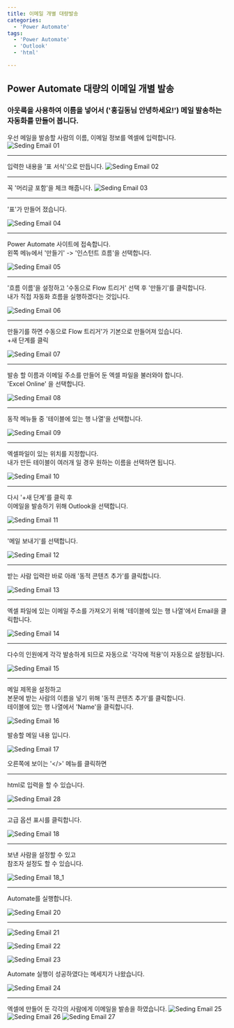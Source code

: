 ```yaml
---
title: 이메일 개별 대량발송
categories:
  - 'Power Automate'
tags:
  - 'Power Automate'
  - 'Outlook'
  - 'html'

---
```


## Power Automate 대량의 이메일 개별 발송 

### 아웃룩을 사용하여 이름을 넣어서 ('홍길동님 안녕하세요!') 메일 발송하는 자동화를 만들어 봅니다.

우선 메일을 발송할 사람의 이름, 이메일 정보를 엑셀에 입력합니다.
![Seding Email 01](https://user-images.githubusercontent.com/53321666/87300814-869de280-c549-11ea-8070-e281432bc60e.png)

---

입력한 내용을 '표 서식'으로 만듭니다.
![Seding Email 02](https://user-images.githubusercontent.com/53321666/87300816-87cf0f80-c549-11ea-8dd2-e365b16eadaa.png)

---

꼭 '머리글 포함'을 체크 해줍니다.
![Seding Email 03](https://user-images.githubusercontent.com/53321666/87300818-8867a600-c549-11ea-8fd4-865e5d232645.png)

---

'표'가 만들어 졌습니다.

![Seding Email 04](https://user-images.githubusercontent.com/53321666/87300819-8867a600-c549-11ea-8046-c18c48ffb39b.png)

---

Power Automate 사이트에 접속합니다.   
왼쪽 메뉴에서 '만들기' -> '인스턴트 흐름'을 선택합니다.

![Seding Email 05](https://user-images.githubusercontent.com/53321666/87300822-89003c80-c549-11ea-8e03-63e386e08982.png)

---

'흐름 이름'을 설정하고 '수동으로 Flow 트리거' 선택 후 '만들기'를 클릭합니다.   
내가 직접 자동화 흐름을 실행하겠다는 것입니다.

![Seding Email 06](https://user-images.githubusercontent.com/53321666/87300823-89003c80-c549-11ea-853a-3aeaa3b47a66.png)

---

만들기를 하면 수동으로 Flow 트리거'가 기본으로 만들어져 있습니다.  
+새 단계를 클릭 

![Seding Email 07](https://user-images.githubusercontent.com/53321666/87300824-8998d300-c549-11ea-8a57-e29db3072e4d.png)

---

발송 할 이름과 이메일 주소를 만들어 둔 엑셀 파일을 불러와야 합니다.   
'Excel Online' 을 선택합니다.

![Seding Email 08](https://user-images.githubusercontent.com/53321666/87300825-8998d300-c549-11ea-9720-fc168dc3a505.png)

---

동작 메뉴들 중 '테이블에 있는 행 나열'을 선택합니다.

![Seding Email 09](https://user-images.githubusercontent.com/53321666/87300826-8a316980-c549-11ea-9a67-3f7502c8b530.png)

---

엑셀파일이 있는 위치를 지정합니다.   
내가 만든 테이블이 여러개 일 경우 원하는 이름을 선택하면 됩니다.

![Seding Email 10](https://user-images.githubusercontent.com/53321666/87300827-8aca0000-c549-11ea-82f9-e63067d2d4e0.png)

---

다시 '+새 단계'를 클릭 후   
이메일을 발송하기 위해 Outlook을 선택합니다.

![Seding Email 11](https://user-images.githubusercontent.com/53321666/87300828-8aca0000-c549-11ea-85c3-79583c531cc9.png)

---

'메일 보내기'를 선택합니다.

![Seding Email 12](https://user-images.githubusercontent.com/53321666/87300830-8b629680-c549-11ea-9a7c-d9be72ef7e85.png)

---

받는 사람 입력란 바로 아래 '동적 콘텐츠 추가'를 클릭합니다.

![Seding Email 13](https://user-images.githubusercontent.com/53321666/87300833-8b629680-c549-11ea-8794-ebb70901b564.png)

---

엑셀 파일에 있는 이메일 주소를 가져오기 위해 '테이블에 있는 행 나열'에서 Email을 클릭합니다.

![Seding Email 14](https://user-images.githubusercontent.com/53321666/87300835-8bfb2d00-c549-11ea-8bb0-9522caf76bb6.png)

---

다수의 인원에게 각각 발송하게 되므로 자동으로 '각각에 적용'이 자동으로 설정됩니다.

![Seding Email 15](https://user-images.githubusercontent.com/53321666/87300837-8bfb2d00-c549-11ea-9e25-1a0c814d4fe7.png)

---

메일 제목을 설정하고   
본문에 받는 사람의 이름을 넣기 위해 '동적 콘텐츠 추가'를 클릭합니다.   
테이블에 있는 행 나열에서 'Name'을 클릭합니다.

![Seding Email 16](https://user-images.githubusercontent.com/53321666/87300838-8c93c380-c549-11ea-8ca4-089308d191b8.png)

발송할 메일 내용 입니다.

![Seding Email 17](https://user-images.githubusercontent.com/53321666/87300839-8d2c5a00-c549-11ea-9db1-9416c4d75abf.png)

오른쪽에 보이는 '</>' 메뉴를 클릭하면

---

html로 입력을 할 수 있습니다.

![Seding Email 28](https://user-images.githubusercontent.com/53321666/87300859-91587780-c549-11ea-9799-388dbf7a33c7.png)

---

고급 옵션 표시를 클릭합니다.

![Seding Email 18](https://user-images.githubusercontent.com/53321666/87300841-8d2c5a00-c549-11ea-8e05-06d91a5aedad.png)

---

보낸 사람을 설정할 수 있고   
참조자 설정도 할 수 있습니다.

![Seding Email 18_1](https://user-images.githubusercontent.com/53321666/87300842-8dc4f080-c549-11ea-877f-c0c0f9494c7b.png)

---

Automate를 실행합니다.

![Seding Email 20](https://user-images.githubusercontent.com/53321666/87300844-8e5d8700-c549-11ea-9669-ff665a2b9ef5.png)

---


![Seding Email 21](https://user-images.githubusercontent.com/53321666/87300846-8e5d8700-c549-11ea-8dd5-9740bbb348d2.png)

![Seding Email 22](https://user-images.githubusercontent.com/53321666/87300848-8ef61d80-c549-11ea-98ea-f44a0ebd15b1.png)

![Seding Email 23](https://user-images.githubusercontent.com/53321666/87300850-8ef61d80-c549-11ea-9b20-b4a5f00bee15.png)

Automate 실행이 성공하였다는 메세지가 나왔습니다.

![Seding Email 24](https://user-images.githubusercontent.com/53321666/87300854-8f8eb400-c549-11ea-8768-eb897189ba81.png)

---

엑셀에 만들어 둔 각각의 사람에게 이메일을 발송을 하였습니다.
![Seding Email 25](https://user-images.githubusercontent.com/53321666/87300856-90274a80-c549-11ea-99f0-a75ae26b607a.png)
![Seding Email 26](https://user-images.githubusercontent.com/53321666/87300857-90bfe100-c549-11ea-8964-537c8cb70ae9.png)
![Seding Email 27](https://user-images.githubusercontent.com/53321666/87300858-90bfe100-c549-11ea-8fe4-d215e853b357.png)

